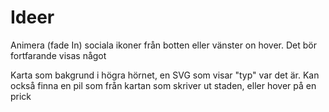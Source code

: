 # Ideer


Animera (fade In) sociala ikoner från botten eller vänster on hover.
Det bör fortfarande visas något

Karta som bakgrund i högra hörnet, en SVG som visar "typ" var det är.
Kan också finna en pil som från kartan som skriver ut staden, eller hover på en prick

